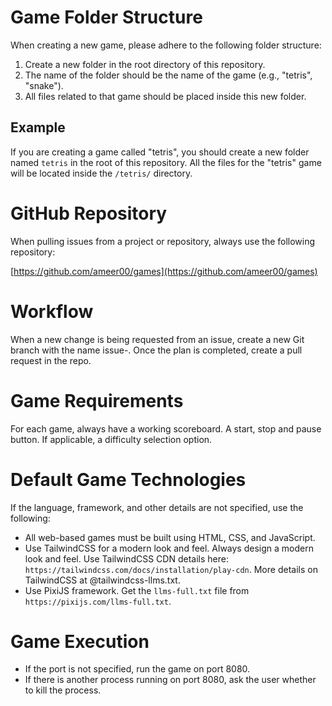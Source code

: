 # Game Folder Structure

When creating a new game, please adhere to the following folder structure:

1.  Create a new folder in the root directory of this repository.
2.  The name of the folder should be the name of the game (e.g., "tetris", "snake").
3.  All files related to that game should be placed inside this new folder.

## Example

If you are creating a game called "tetris", you should create a new folder named `tetris` in the root of this repository. All the files for the "tetris" game will be located inside the `/tetris/` directory.

# GitHub Repository

When pulling issues from a project or repository, always use the following repository:

[https://github.com/ameer00/games](https://github.com/ameer00/games)

# Workflow

When a new change is being requested from an issue, create a new Git branch with the name issue-<issueNumber>. Once the plan is completed, create a pull request in the repo.

# Game Requirements

For each game, always have a working scoreboard. A start, stop and pause button. If applicable, a difficulty selection option.

# Default Game Technologies

If the language, framework, and other details are not specified, use the following:

-   All web-based games must be built using HTML, CSS, and JavaScript.
-   Use TailwindCSS for a modern look and feel. Always design a modern look and feel. Use TailwindCSS CDN details here: `https://tailwindcss.com/docs/installation/play-cdn`. More details on TailwindCSS at @tailwindcss-llms.txt.
-   Use PixiJS framework. Get the `llms-full.txt` file from `https://pixijs.com/llms-full.txt`.

# Game Execution

-   If the port is not specified, run the game on port 8080.
-   If there is another process running on port 8080, ask the user whether to kill the process.
